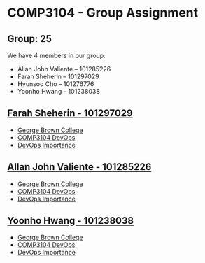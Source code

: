 # COMP3104 - Group Assignment

## Group: 25

We have 4 members in our group:

* Allan John Valiente – 101285226
* Farah Sheherin – 101297029
* Hyunsoo Cho – 101276776
* Yoonho Hwang – 101238038


## [Farah Sheherin - 101297029](https://github.com/farahsheherin)

- [George Brown College](101297029_gb.txt)
- [COMP3104 DevOps](101297029_devops.txt)
- [DevOps Importance](101297029_sdlc.txt)


## [Allan John Valiente - 101285226](https://github.com/vaj90)

- [George Brown College](101285226_gb.txt)
- [COMP3104 DevOps](101285226_devops.txt)
- [DevOps Importance](101285226_sdlc.txt)


## [Yoonho Hwang - 101238038](https://github.com/yhhwang20)

- [George Brown College](101238038_gb.txt)
- [COMP3104 DevOps](101238038_devops.txt)
- [DevOps Importance](101238038_sdlc.txt)